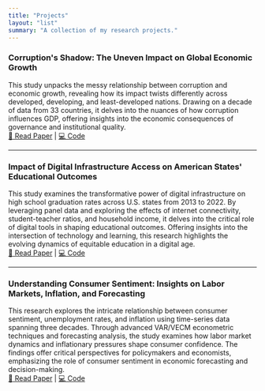 ```yaml
---
title: "Projects"
layout: "list"
summary: "A collection of my research projects."
---
```




### Corruption's Shadow: The Uneven Impact on Global Economic Growth
This study unpacks the messy relationship between corruption and economic growth, revealing how its impact twists differently across developed, developing, and least-developed nations. Drawing on a decade of data from 33 countries, it delves into the nuances of how corruption influences GDP, offering insights into the economic consequences of governance and institutional quality.  
[📄 Read Paper](/corruption-shadow.pdf) | [💻 Code](https://github.com/james2a6/corr)

---

### Impact of Digital Infrastructure Access on American States' Educational Outcomes
This study examines the transformative power of digital infrastructure on high school graduation rates across U.S. states from 2013 to 2022. By leveraging panel data and exploring the effects of internet connectivity, student-teacher ratios, and household income, it delves into the critical role of digital tools in shaping educational outcomes. Offering insights into the intersection of technology and learning, this research highlights the evolving dynamics of equitable education in a digital age.  
[📄 Read Paper](/digital-infra.pdf) | [💻 Code](https://github.com/james2a6/educational_outcome)

---

### Understanding Consumer Sentiment: Insights on Labor Markets, Inflation, and Forecasting
This research explores the intricate relationship between consumer sentiment, unemployment rates, and inflation using time-series data spanning three decades. Through advanced VAR/VECM econometric techniques and forecasting analysis, the study examines how labor market dynamics and inflationary pressures shape consumer confidence. The findings offer critical perspectives for policymakers and economists, emphasizing the role of consumer sentiment in economic forecasting and decision-making.  
[📄 Read Paper](/consumer-sentiment.pdf) | [💻 Code](https://github.com/james2a6/Forecasting)
